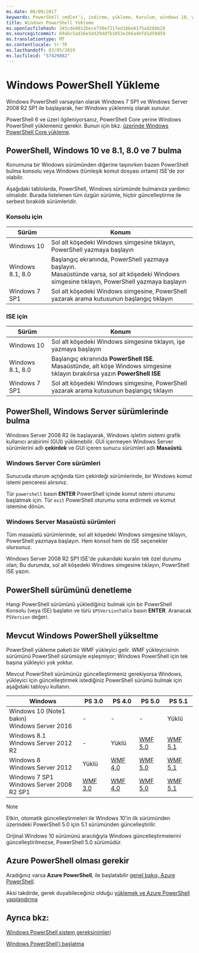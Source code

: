 ```yaml
---
ms.date: 08/09/2017
keywords: PowerShell cmdlet'i, indirme, yükleme, Kurulum, windows 10, windows 8.1, windows 8.0, windows 7
title: Windows PowerShell Yükleme
ms.openlocfilehash: 345cde8012bece730e7217ed16be6175ad26bb28
ms.sourcegitcommit: 69abc5ad16e5dd29ddfb1853e266a4bfd1d59d59
ms.translationtype: MT
ms.contentlocale: tr-TR
ms.lasthandoff: 03/05/2019
ms.locfileid: "57429882"
---
```

# <a name="installing-windows-powershell"></a>Windows PowerShell Yükleme

Windows PowerShell varsayılan olarak Windows 7 SP1 ve Windows Server 2008 R2 SP1 ile başlayarak, her Windows yüklenmiş olarak sunulur.

PowerShell 6 ve üzeri ilgileniyorsanız, PowerShell Core yerine Windows PowerShell yüklemeniz gerekir. Bunun için bkz. [üzerinde Windows PowerShell Core yükleme](Installing-PowerShell-Core-on-Windows.md).

## <a name="finding-powershell-in-windows-10-81-80-and-7"></a>PowerShell, Windows 10 ve 8.1, 8.0 ve 7 bulma

Konumuna bir Windows sürümünden diğerine taşınırken bazen PowerShell bulma konsolu veya Windows (tümleşik komut dosyası ortamı) ISE'de zor olabilir.

Aşağıdaki tablolarda, PowerShell, Windows sürümünde bulmanıza yardımcı olmalıdır.
Burada listelenen tüm özgün sürümle, hiçbir güncelleştirme ile serbest bırakıldı sürümleridir.

### <a name="for-console"></a>Konsolu için

Sürüm | Konum
-- | --
Windows 10 | Sol alt köşedeki Windows simgesine tıklayın, PowerShell yazmaya başlayın
Windows 8.1, 8.0 | Başlangıç ekranında, PowerShell yazmaya başlayın.<br/>Masaüstünde varsa, sol alt köşedeki Windows simgesine tıklayın, PowerShell yazmaya başlayın
Windows 7 SP1 | Sol alt köşedeki Windows simgesine, PowerShell yazarak arama kutusunun başlangıç tıklayın

### <a name="for-ise"></a>ISE için

Sürüm | Konum
-- | --
Windows 10 | Sol alt köşedeki Windows simgesine tıklayın, işe yazmaya başlayın
Windows 8.1, 8.0 | Başlangıç ekranında **PowerShell ISE**.<br/>Masaüstünde, alt köşe Windows simgesine tıklayın bırakılırsa yazın **PowerShell ISE**
Windows 7 SP1 | Sol alt köşedeki Windows simgesine, PowerShell yazarak arama kutusunun başlangıç tıklayın

## <a name="finding-powershell-in-windows-server-versions"></a>PowerShell, Windows Server sürümlerinde bulma

Windows Server 2008 R2 ile başlayarak, Windows işletim sistemi grafik kullanıcı arabirimi (GUI) yüklenebilir.
GUI içermeyen Windows Server sürümlerini adlı **çekirdek** ve GUI içeren sunucu sürümleri adlı **Masaüstü**.

### <a name="windows-server-core-editions"></a>Windows Server Core sürümleri

Sunucuda oturum açtığında tüm çekirdeği sürümlerinde, bir Windows komut istemi penceresi alırsınız.

Tür `powershell` basın **ENTER** PowerShell içinde komut istemi oturumu başlatmak için.
Tür `exit` PowerShell oturumu sona erdirmek ve komut istemine dönün.

### <a name="windows-server-desktop-editions"></a>Windows Server Masaüstü sürümleri

Tüm masaüstü sürümlerinde, sol alt köşedeki Windows simgesine tıklayın, PowerShell yazmaya başlayın.
Hem konsol hem de ISE seçenekler olursunuz.

Windows Server 2008 R2 SP1 ISE'de yukarıdaki kuralın tek özel durumu olan; Bu durumda, sol alt köşedeki Windows simgesine tıklayın, PowerShell ISE yazın.

## <a name="how-to-check-the-version-of-powershell"></a>PowerShell sürümünü denetleme

Hangi PowerShell sürümünü yüklediğiniz bulmak için bir PowerShell Konsolu (veya ISE) başlatın ve türü `$PSVersionTable` basın **ENTER**. Aranacak `PSVersion` değeri.

## <a name="upgrading-existing-windows-powershell"></a>Mevcut Windows PowerShell yükseltme

PowerShell yükleme paketi bir WMF yükleyici gelir.
WMF yükleyicisinin sürümünü PowerShell sürümüyle eşleşmiyor; Windows PowerShell için tek başına yükleyici yok yoktur.

Mevcut PowerShell sürümünüz güncelleştirmeniz gerekiyorsa Windows, yükleyici için güncelleştirmek istediğiniz PowerShell sürümü bulmak için aşağıdaki tabloyu kullanın.

Windows | PS 3.0 | PS 4.0 | PS 5.0 | PS 5.1 |
--|--|--|--|--|
Windows 10 (Note1 bakın)<br/>Windows Server 2016 | - | - | - | Yüklü
Windows 8.1<br/>Windows Server 2012 R2 | - | Yüklü | [WMF 5.0](https://www.microsoft.com/en-us/download/details.aspx?id=50395) | [WMF 5.1](https://www.microsoft.com/en-us/download/details.aspx?id=54616)
Windows 8<br/>Windows Server 2012 | Yüklü | [WMF 4.0](https://www.microsoft.com/en-us/download/details.aspx?id=40855) | [WMF 5.0](https://www.microsoft.com/en-us/download/details.aspx?id=50395) | [WMF 5.1](https://www.microsoft.com/en-us/download/details.aspx?id=54616)
Windows 7 SP1<br/>Windows Server 2008 R2 SP1 | [WMF 3.0](https://www.microsoft.com/en-us/download/details.aspx?id=34595) | [WMF 4.0](https://www.microsoft.com/en-us/download/details.aspx?id=40855) | [WMF 5.0](https://www.microsoft.com/en-us/download/details.aspx?id=50395) | [WMF 5.1](https://www.microsoft.com/en-us/download/details.aspx?id=54616)

> [!NOTE]
>
> Etkin, otomatik güncelleştirmeleri ile Windows 10'in ilk sürümünden üzerindeki PowerShell 5.0 için 5.1 sürümünden güncelleştirilir.
>
> Orijinal Windows 10 sürümünü aracılığıyla Windows güncelleştirmelerini güncelleştirilmezse, PowerShell 5.0 sürümüdür.

## <a name="need-azure-powershell"></a>Azure PowerShell olması gerekir

Aradığınız varsa **Azure PowerShell**, ile başlatabilir [genel bakış, Azure PowerShell](/powershell/azure/overview).

Aksi takdirde, gerek duyabileceğiniz olduğu [yüklemek ve Azure PowerShell yapılandırma](/powershell/azure/install-az-ps)

## <a name="see-also"></a>Ayrıca bkz:

[Windows PowerShell sistem gereksinimleri](Windows-PowerShell-System-Requirements.md)

[Windows PowerShell'i başlatma](../getting-started/Starting-Windows-PowerShell.md)
